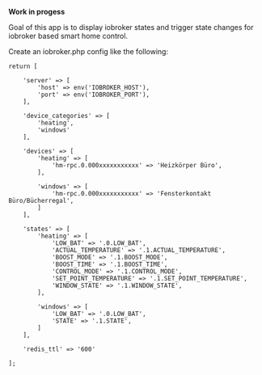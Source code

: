 **Work in progess**

Goal of this app is to display iobroker states and trigger state changes for iobroker based smart home control.

Create an iobroker.php config like the following:

    return [
    
        'server' => [
            'host' => env('IOBROKER_HOST'),
            'port' => env('IOBROKER_PORT'),
        ],
    
        'device_categories' => [
            'heating',
            'windows'
        ],
    
        'devices' => [
            'heating' => [
                'hm-rpc.0.000xxxxxxxxxxx' => 'Heizkörper Büro',
            ],
    
            'windows' => [
                'hm-rpc.0.000xxxxxxxxxxx' => 'Fensterkontakt Büro/Bücherregal',
            ]
        ],
    
        'states' => [
            'heating' => [
                'LOW_BAT' => '.0.LOW_BAT',
                'ACTUAL_TEMPERATURE' => '.1.ACTUAL_TEMPERATURE',
                'BOOST_MODE' => '.1.BOOST_MODE',
                'BOOST_TIME' => '.1.BOOST_TIME',
                'CONTROL_MODE' => '.1.CONTROL_MODE',
                'SET_POINT_TEMPERATURE' => '.1.SET_POINT_TEMPERATURE',
                'WINDOW_STATE' => '.1.WINDOW_STATE',
            ],
    
            'windows' => [
                'LOW_BAT' => '.0.LOW_BAT',
                'STATE' => '.1.STATE',
            ]
        ],
          
        'redis_ttl' => '600'
    
    ];
